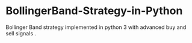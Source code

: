 # BollingerBand-Strategy-in-Python
Bollinger Band strategy implemented in python 3 with advanced buy and sell signals .
